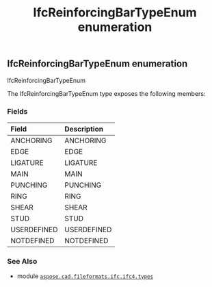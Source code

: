 ﻿---
title: IfcReinforcingBarTypeEnum enumeration
second_title: Aspose.CAD for Python via .NET API References
description: 
type: docs
weight: 3390
url: /aspose.cad.fileformats.ifc.ifc4.types/ifcreinforcingbartypeenum/
is_root: false
---

## IfcReinforcingBarTypeEnum enumeration

IfcReinforcingBarTypeEnum



The IfcReinforcingBarTypeEnum type exposes the following members:

### Fields
| Field | Description |
| :- | :- |
| ANCHORING | ANCHORING |
| EDGE | EDGE |
| LIGATURE | LIGATURE |
| MAIN | MAIN |
| PUNCHING | PUNCHING |
| RING | RING |
| SHEAR | SHEAR |
| STUD | STUD |
| USERDEFINED | USERDEFINED |
| NOTDEFINED | NOTDEFINED |



### See Also
* module [`aspose.cad.fileformats.ifc.ifc4.types`](..)
